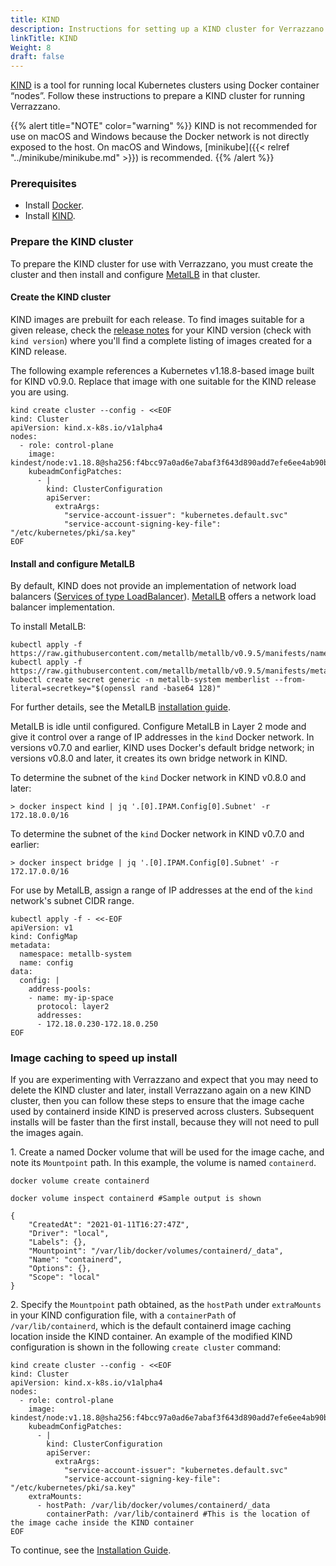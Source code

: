 ```yaml
---
title: KIND
description: Instructions for setting up a KIND cluster for Verrazzano
linkTitle: KIND
Weight: 8
draft: false
---
```


[KIND](https://kind.sigs.k8s.io/) is a tool for running local Kubernetes clusters using Docker container “nodes”.  Follow
these instructions to prepare a KIND cluster for running Verrazzano.

{{% alert title="NOTE" color="warning" %}}
KIND is not recommended for use on macOS and Windows because the Docker network is not directly exposed
to the host.  On macOS and Windows, [minikube]({{< relref "../minikube/minikube.md" >}}) is recommended.
{{% /alert %}}

### Prerequisites

- Install [Docker](https://docs.docker.com/install/).
- Install [KIND](https://kind.sigs.k8s.io/docs/user/quick-start/#installation).

### Prepare the KIND cluster

To prepare the KIND cluster for use with Verrazzano, you must create the cluster and then install and configure
[MetalLB](https://metallb.universe.tf/) in that cluster.

#### Create the KIND cluster

KIND images are prebuilt for each release.  To find images suitable for a given release, check the
[release notes](https://github.com/kubernetes-sigs/kind/releases) for your KIND version (check with `kind version`)
where you'll find a complete listing of images created for a KIND release.

The following example references a Kubernetes v1.18.8-based image built for KIND v0.9.0.  Replace that image
with one suitable for the KIND release you are using.

```shell
kind create cluster --config - <<EOF
kind: Cluster
apiVersion: kind.x-k8s.io/v1alpha4
nodes:
  - role: control-plane
    image: kindest/node:v1.18.8@sha256:f4bcc97a0ad6e7abaf3f643d890add7efe6ee4ab90baeb374b4f41a4c95567eb
    kubeadmConfigPatches:
      - |
        kind: ClusterConfiguration
        apiServer:
          extraArgs:
            "service-account-issuer": "kubernetes.default.svc"
            "service-account-signing-key-file": "/etc/kubernetes/pki/sa.key"
EOF
```

#### Install and configure MetalLB

By default, KIND does not provide an implementation of network load balancers ([Services of type LoadBalancer](https://kubernetes.io/docs/tasks/access-application-cluster/create-external-load-balancer/)).
[MetalLB](https://metallb.universe.tf/) offers a network load balancer implementation.

To install MetalLB:

```shell
kubectl apply -f https://raw.githubusercontent.com/metallb/metallb/v0.9.5/manifests/namespace.yaml
kubectl apply -f https://raw.githubusercontent.com/metallb/metallb/v0.9.5/manifests/metallb.yaml
kubectl create secret generic -n metallb-system memberlist --from-literal=secretkey="$(openssl rand -base64 128)"
```

For further details, see the MetalLB [installation guide](https://metallb.universe.tf/installation/#installation-by-manifest).

MetalLB is idle until configured.  Configure MetalLB in Layer 2 mode and give it control over a range of IP addresses in the `kind` Docker network.
In versions v0.7.0 and earlier, KIND uses Docker's default bridge network; in versions v0.8.0 and later, it creates its own bridge network in KIND.

To determine the subnet of the `kind` Docker network in KIND v0.8.0 and later:

```shell
> docker inspect kind | jq '.[0].IPAM.Config[0].Subnet' -r
172.18.0.0/16
```

To determine the subnet of the `kind` Docker network in KIND v0.7.0 and earlier:

```shell
> docker inspect bridge | jq '.[0].IPAM.Config[0].Subnet' -r
172.17.0.0/16
```

For use by MetalLB, assign a range of IP addresses at the end of the `kind` network's subnet CIDR range.

```shell
kubectl apply -f - <<-EOF
apiVersion: v1
kind: ConfigMap
metadata:
  namespace: metallb-system
  name: config
data:
  config: |
    address-pools:
    - name: my-ip-space
      protocol: layer2
      addresses:
      - 172.18.0.230-172.18.0.250
EOF
```

### Image caching to speed up install

If you are experimenting with Verrazzano and expect that you may need to delete the KIND cluster and later, install Verrazzano again on a new KIND cluster, then you can follow these steps to ensure that the image cache used by containerd inside KIND is preserved across clusters. Subsequent installs will be faster than the first install, because they will not need to pull the images again.

1\. Create a named Docker volume that will be used for the image cache, and note its `Mountpoint` path. In this example, the volume is named `containerd`.  

```shell
docker volume create containerd

docker volume inspect containerd #Sample output is shown

{
    "CreatedAt": "2021-01-11T16:27:47Z",
    "Driver": "local",
    "Labels": {},
    "Mountpoint": "/var/lib/docker/volumes/containerd/_data",
    "Name": "containerd",
    "Options": {},
    "Scope": "local"
}
```

2\. Specify the `Mountpoint` path obtained, as the `hostPath` under `extraMounts` in your KIND configuration file, with a `containerPath` of `/var/lib/containerd`, which is the default containerd image caching location inside the KIND container. An example of the modified KIND configuration is shown in the following `create cluster` command:

```shell
kind create cluster --config - <<EOF
kind: Cluster
apiVersion: kind.x-k8s.io/v1alpha4
nodes:
  - role: control-plane
    image: kindest/node:v1.18.8@sha256:f4bcc97a0ad6e7abaf3f643d890add7efe6ee4ab90baeb374b4f41a4c95567eb
    kubeadmConfigPatches:
      - |
        kind: ClusterConfiguration
        apiServer:
          extraArgs:
            "service-account-issuer": "kubernetes.default.svc"
            "service-account-signing-key-file": "/etc/kubernetes/pki/sa.key"
    extraMounts:
      - hostPath: /var/lib/docker/volumes/containerd/_data
        containerPath: /var/lib/containerd #This is the location of the image cache inside the KIND container
EOF
```

To continue, see the [Installation Guide](../../../install/installation/#prepare-for-the-install).

